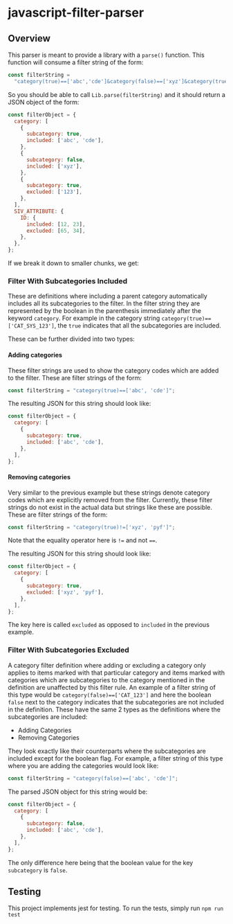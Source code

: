 # javascript-filter-parser

## Overview

This parser is meant to provide a library with a `parse()` function. This function will consume a filter string of the form:

```js
const filterString =
  "category(true)==['abc','cde']&category(false)==['xyz']&category(true)!=['123']&SIV_ATTRIBUTE(id)==[12,23]&SIV_ATTRIBUTE(id)!=[65,34]";
```

So you should be able to call `Lib.parse(filterString)` and it should return a JSON object of the form:

```js
const filterObject = {
  category: [
    {
      subcategory: true,
      included: ['abc', 'cde'],
    },
    {
      subcategory: false,
      included: ['xyz'],
    },
    {
      subcategory: true,
      excluded: ['123'],
    },
  ],
  SIV_ATTRIBUTE: {
    ID: {
      included: [12, 23],
      excluded: [65, 34],
    },
  },
};
```

If we break it down to smaller chunks, we get:

### Filter With Subcategories Included

These are definitions where including a parent category automatically includes all its subcategories to the filter. In the filter string they are represented by the boolean in the parenthesis immediately after the keyword `category`. For example in the category string `category(true)==['CAT_SYS_123']`, the `true` indicates that all the subcategories are included.

These can be further divided into two types:

#### Adding categories

These filter strings are used to show the category codes which are added to the filter. These are filter strings of the form:

```js
const filterString = "category(true)==['abc', 'cde']";
```

The resulting JSON for this string should look like:

```js
const filterObject = {
  category: [
    {
      subcategory: true,
      included: ['abc', 'cde'],
    },
  ],
};
```

#### Removing categories

Very similar to the previous example but these strings denote category codes which are explicitly removed from the filter. Currently, these filter strings do not exist in the actual data but strings like these are possible. These are filter strings of the form:

```js
const filterString = "category(true)!=['xyz', 'pyf']";
```

Note that the equality operator here is `!=` and not `==`.

The resulting JSON for this string should look like:

```js
const filterObject = {
  category: [
    {
      subcategory: true,
      excluded: ['xyz', 'pyf'],
    },
  ],
};
```

The key here is called `excluded` as opposed to `included` in the previous example.

### Filter With Subcategories Excluded

A category filter definition where adding or excluding a category only applies to items marked with that particular category and items marked with categories which are subcategories to the category mentioned in the definition are unaffected by this filter rule. An example of a filter string of this type would be `category(false)==['CAT_123']` and here the boolean `false` next to the category indicates that the subcategories are not included in the definition. These have the same 2 types as the definitions where the subcategories are included:

- Adding Categories
- Removing Categories

They look exactly like their counterparts where the subcategories are included except for the boolean flag. For example, a filter string of this type where you are adding the categories would look like:

```js
const filterString = "category(false)==['abc', 'cde']";
```

The parsed JSON object for this string would be:

```js
const filterObject = {
  category: [
    {
      subcategory: false,
      included: ['abc', 'cde'],
    },
  ],
};
```

The only difference here being that the boolean value for the key `subcategory` is `false`.

## Testing

This project implements jest for testing. To run the tests, simply run `npm run test`
